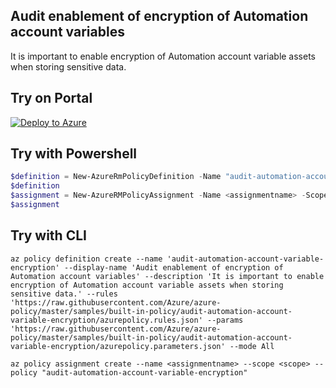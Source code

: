## Audit enablement of encryption of Automation account variables

It is important to enable encryption of Automation account variable assets when storing sensitive data.

## Try on Portal

[![Deploy to Azure](http://azuredeploy.net/deploybutton.png)](https://portal.azure.com/?feature.customportal=false&microsoft_azure_policy=true&microsoft_azure_policy_policyinsights=true&feature.microsoft_azure_security_policy=true&microsoft_azure_marketplace_policy=true#blade/Microsoft_Azure_Policy/CreatePolicyDefinitionBlade/uri/https%3A%2F%2Fraw.githubusercontent.com%2FAzure%2Fazure-policy%2Fmaster%2Fsamples%2Fbuilt-in-policy%2Faudit-automation-account-variable-encryption2Fazurepolicy.json)

## Try with Powershell

````powershell
$definition = New-AzureRmPolicyDefinition -Name "audit-automation-account-variable-encryption" -DisplayName "Audit enablement of encryption of Automation account variables" -description "It is important to enable encryption of Automation account variable assets when storing sensitive data." -Policy 'https://raw.githubusercontent.com/Azure/azure-policy/master/samples/built-in-policy/audit-automation-account-variable-encryption/azurepolicy.rules.json' -Parameter 'https://raw.githubusercontent.com/Azure/azure-policy/master/samples/built-in-policy/audit-automation-account-variable-encryption/azurepolicy.parameters.json' -Mode All
$definition
$assignment = New-AzureRMPolicyAssignment -Name <assignmentname> -Scope <scope> -PolicyDefinition $definition
$assignment 
````

## Try with CLI

````cli
az policy definition create --name 'audit-automation-account-variable-encryption' --display-name 'Audit enablement of encryption of Automation account variables' --description 'It is important to enable encryption of Automation account variable assets when storing sensitive data.' --rules 'https://raw.githubusercontent.com/Azure/azure-policy/master/samples/built-in-policy/audit-automation-account-variable-encryption/azurepolicy.rules.json' --params 'https://raw.githubusercontent.com/Azure/azure-policy/master/samples/built-in-policy/audit-automation-account-variable-encryption/azurepolicy.parameters.json' --mode All

az policy assignment create --name <assignmentname> --scope <scope> --policy "audit-automation-account-variable-encryption" 
````